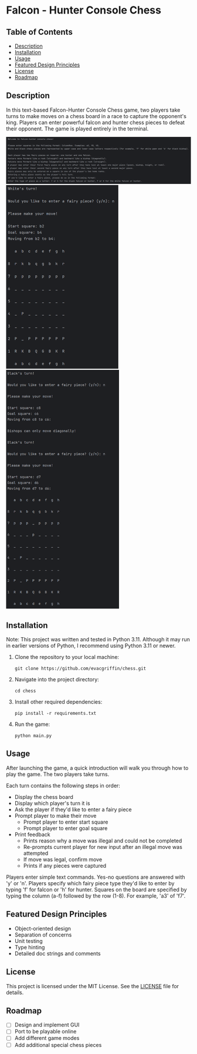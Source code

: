 # Falcon - Hunter Console Chess

## Table of Contents

- [Description](#description)
- [Installation](#installation)
- [Usage](#usage)
- [Featured Design Principles](#featured-design-principles)
- [License](#license)
- [Roadmap](#roadmap)

## Description

In this text-based Falcon-Hunter Console Chess game, two players take turns to make moves on a chess board in a race to 
capture the opponent's king. Players can enter powerful falcon and hunter chess pieces to defeat their opponent.
The game is played entirely in the terminal.

<img src="assets/chess_intro.png" alt="Game introduction">
<img src="assets/chess_demo1.png" alt="Demo white moves a piece" height="500">
<img src="assets/chess_demo2.png" alt="Demo black moves a piece" height="650">

## Installation

Note: This project was written and tested in Python 3.11. Although it may run in earlier versions of Python, I recommend 
using Python 3.11 or newer.

1. Clone the repository to your local machine:
    ```shell
    git clone https://github.com/evacgriffin/chess.git
   ```
2. Navigate into the project directory:
   ```shell
   cd chess
   ```
3. Install other required dependencies:
   ```shell
   pip install -r requirements.txt
   ```
4. Run the game:
   ```shell
   python main.py
   ```

## Usage

After launching the game, a quick introduction will walk you through how to play the game. The two players take turns.

Each turn contains the following steps in order:

- Display the chess board
- Display which player's turn it is
- Ask the player if they'd like to enter a fairy piece
- Prompt player to make their move
   * Prompt player to enter start square
   * Prompt player to enter goal square
- Print feedback
   * Prints reason why a move was illegal and could not be completed
   * Re-prompts current player for new input after an illegal move was attempted
   * If move was legal, confirm move
   * Prints if any pieces were captured

Players enter simple text commands. Yes-no questions are answered with 'y' or 'n'. Players specify which fairy piece
type they'd like to enter by typing 'f' for falcon or 'h' for hunter.
Squares on the board are specified by typing the column (a-f) followed by the row (1-8). For example, 'a3'
of 'f7'.

## Featured Design Principles

- Object-oriented design
- Separation of concerns
- Unit testing
- Type hinting
- Detailed doc strings and comments

## License

This project is licensed under the MIT License. See the [LICENSE](LICENSE) file for details.

## Roadmap

- [ ] Design and implement GUI
- [ ] Port to be playable online
- [ ] Add different game modes
- [ ] Add additional special chess pieces